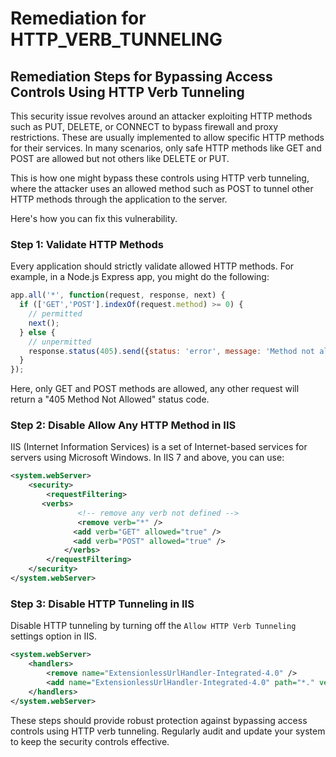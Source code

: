 # Remediation for HTTP_VERB_TUNNELING

## Remediation Steps for Bypassing Access Controls Using HTTP Verb Tunneling
This security issue revolves around an attacker exploiting HTTP methods such as PUT, DELETE, or CONNECT to bypass firewall and proxy restrictions. These are usually implemented to allow specific HTTP methods for their services. In many scenarios, only safe HTTP methods like GET and POST are allowed but not others like DELETE or PUT.

This is how one might bypass these controls using HTTP verb tunneling, where the attacker uses an allowed method such as POST to tunnel other HTTP methods through the application to the server.

Here's how you can fix this vulnerability.

### Step 1: Validate HTTP Methods 
Every application should strictly validate allowed HTTP methods. For example, in a Node.js Express app, you might do the following:

```javascript
app.all('*', function(request, response, next) {
  if (['GET','POST'].indexOf(request.method) >= 0) {
    // permitted
    next();
  } else {
    // unpermitted
    response.status(405).send({status: 'error', message: 'Method not allowed'});
  }
});
```
Here, only GET and POST methods are allowed, any other request will return a "405 Method Not Allowed" status code.

### Step 2: Disable Allow Any HTTP Method in IIS
IIS (Internet Information Services) is a set of Internet-based services for servers using Microsoft Windows. In IIS 7 and above, you can use:
```xml
<system.webServer>
    <security>
        <requestFiltering>
	   <verbs>
               <!-- remove any verb not defined -->
               <remove verb="*" />
              <add verb="GET" allowed="true" />
              <add verb="POST" allowed="true" />
            </verbs>
        </requestFiltering>
    </security>
</system.webServer>
```

### Step 3: Disable HTTP Tunneling in IIS
Disable HTTP tunneling by turning off the `Allow HTTP Verb Tunneling` settings option in IIS.

```xml
<system.webServer>
    <handlers>
        <remove name="ExtensionlessUrlHandler-Integrated-4.0" />
        <add name="ExtensionlessUrlHandler-Integrated-4.0" path="*." verb="*" type="System.Web.Handlers.TransferRequestHandler" preCondition="integratedMode,runtimeVersionv4.0" />
    </handlers>
</system.webServer>
```

These steps should provide robust protection against bypassing access controls using HTTP verb tunneling. Regularly audit and update your system to keep the security controls effective. 